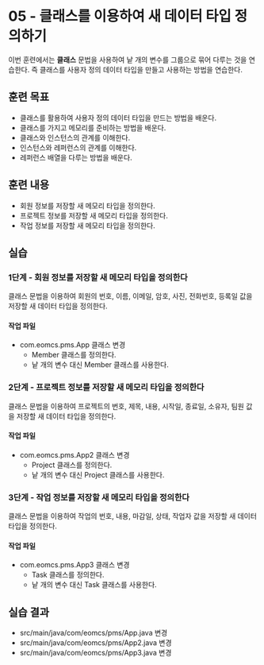 # 05 - 클래스를 이용하여 새 데이터 타입 정의하기

이번 훈련에서는 **클래스** 문법을 사용하여 낱 개의 변수를 그룹으로 묶어 다루는 것을 연습한다. 즉 클래스를 사용자 정의 데이터 타입을 만들고 사용하는 방법을 연습한다.

## 훈련 목표

- 클래스를 활용하여 사용자 정의 데이터 타입을 만드는 방법을 배운다.
- 클래스를 가지고 메모리를 준비하는 방법을 배운다.
- 클래스와 인스턴스의 관계를 이해한다.
- 인스턴스와 레퍼런스의 관계를 이해한다.
- 레퍼런스 배열을 다루는 방법을 배운다.

## 훈련 내용

- 회원 정보를 저장할 새 메모리 타입을 정의한다.
- 프로젝트 정보를 저장할 새 메모리 타입을 정의한다.
- 작업 정보를 저장할 새 메모리 타입을 정의한다.


## 실습

### 1단계 - 회원 정보를 저장할 새 메모리 타입을 정의한다

클래스 문법을 이용하여 회원의 번호, 이름, 이메일, 암호, 사진, 전화번호, 등록일 값을 저장할 새 데이터 타입을 정의한다.

#### 작업 파일

- com.eomcs.pms.App  클래스 변경
  - Member 클래스를 정의한다.
  - 낱 개의 변수 대신 Member 클래스를 사용한다.

### 2단계 - 프로젝트 정보를 저장할 새 메모리 타입을 정의한다

클래스 문법을 이용하여 프로젝트의 번호, 제목, 내용, 시작일, 종료일, 소유자, 팀원 값을 저장할 새 데이터 타입을 정의한다.

#### 작업 파일

- com.eomcs.pms.App2  클래스 변경
  - Project 클래스를 정의한다.
  - 낱 개의 변수 대신 Project 클래스를 사용한다.

### 3단계 - 작업 정보를 저장할 새 메모리 타입을 정의한다

클래스 문법을 이용하여 작업의 번호, 내용, 마감일, 상태, 작업자 값을 저장할 새 데이터 타입을 정의한다.

#### 작업 파일

- com.eomcs.pms.App3  클래스 변경
  - Task 클래스를 정의한다.
  - 낱 개의 변수 대신 Task 클래스를 사용한다.


## 실습 결과

- src/main/java/com/eomcs/pms/App.java 변경
- src/main/java/com/eomcs/pms/App2.java 변경
- src/main/java/com/eomcs/pms/App3.java 변경